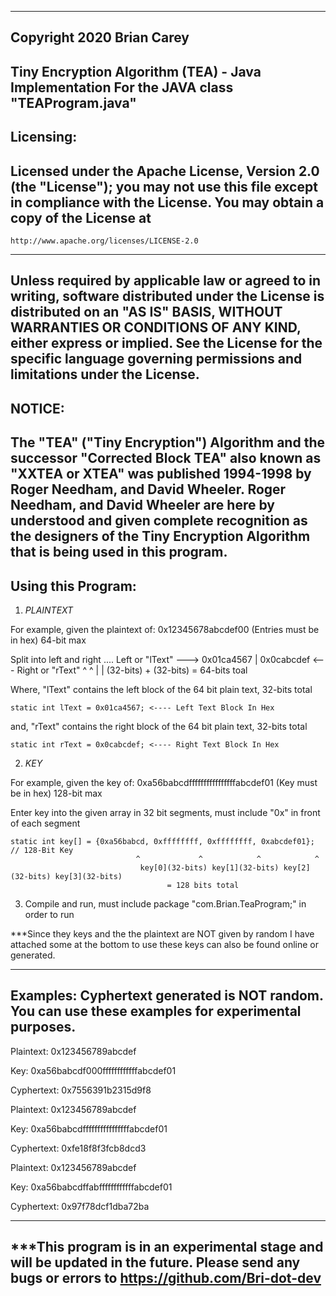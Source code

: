 ----------------------------------------------------------------------------------------------------
Copyright 2020 Brian Carey
----------------------------------------------------------------------------------------------------
Tiny Encryption Algorithm (TEA) - Java Implementation
For the JAVA class "TEAProgram.java"
----------------------------------------------------------------------------------------------------
Licensing:
----------------------------------------------------------------------------------------------------
Licensed under the Apache License, Version 2.0 (the "License");
you may not use this file except in compliance with the License.
You may obtain a copy of the License at
----------------------------------------------------------------------------------------------------
    http://www.apache.org/licenses/LICENSE-2.0
----------------------------------------------------------------------------------------------------
Unless required by applicable law or agreed to in writing, software
distributed under the License is distributed on an "AS IS" BASIS,
WITHOUT WARRANTIES OR CONDITIONS OF ANY KIND, either express or implied.
See the License for the specific language governing permissions and
limitations under the License.
----------------------------------------------------------------------------------------------------
NOTICE:
----------------------------------------------------------------------------------------------------
The "TEA" ("Tiny Encryption") Algorithm and the successor "Corrected Block TEA" also known as 
"XXTEA or XTEA"  was published 1994-1998 by Roger Needham, and David Wheeler. Roger Needham, and
David Wheeler are here by understood and given complete recognition as the designers of the 
Tiny Encryption Algorithm that is being used in this program. 
----------------------------------------------------------------------------------------------------
Using this Program:
----------------------------------------------------------------------------------------------------
1) *PLAINTEXT*

For example, given the plaintext of: 0x12345678abcdef00 (Entries must be in hex) 64-bit max

Split into left and right .... Left or "lText" ---> 0x01ca4567 | 0x0cabcdef <--- Right or "rText"
						                                          	^            ^
                                                        |            |
                                                    (32-bits) + (32-bits) = 64-bits toal

Where, "lText" contains the left block of the 64 bit plain text, 32-bits total

    static int lText = 0x01ca4567; <---- Left Text Block In Hex

  and, "rText" contains the right block of the 64 bit plain text, 32-bits total

    static int rText = 0x0cabcdef; <---- Right Text Block In Hex


2) *KEY*

For example, given the key of: 0xa56babcdffffffffffffffffabcdef01 (Key must be in hex) 128-bit max

Enter key into the given array in 32 bit segments, must include "0x" in front of each segment

    static int key[] = {0xa56babcd, 0xffffffff, 0xffffffff, 0xabcdef01}; // 128-Bit Key
			                    ^             ^            ^            ^
                                 key[0](32-bits) key[1](32-bits) key[2](32-bits) key[3](32-bits)
				                       = 128 bits total

3) Compile and run, must include package "com.Brian.TeaProgram;" in order to run

***Since they keys and the the plaintext are NOT given by random I have attached some at the bottom 
to use these keys can also be found online or generated. 

----------------------------------------------------------------------------------------------------
Examples: Cyphertext generated is NOT random. You can use these examples for experimental purposes.
----------------------------------------------------------------------------------------------------
                                        
Plaintext: 0x123456789abcdef            
                                        
Key: 0xa56babcdf000ffffffffffffabcdef01 
                                        
Cyphertext: 0x7556391b2315d9f8          
                                        

                                        
Plaintext: 0x123456789abcdef            
                                        
Key: 0xa56babcdffffffffffffffffabcdef01 
                                        
Cyphertext: 0xfe18f8f3fcb8dcd3          
                                        

                                        
Plaintext: 0x123456789abcdef            
                                        
Key: 0xa56babcdffabffffffffffffabcdef01 
                                        
Cyphertext: 0x97f78dcf1dba72ba 

----------------------------------------------------------------------------------------------------
***This program is in an experimental stage and will be updated in the future. Please send any bugs 
or errors to https://github.com/Bri-dot-dev
----------------------------------------------------------------------------------------------------

